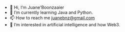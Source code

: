 - 👋 Hi, I’m Juane'Boonzaaier
- 🌱 I’m currently learning Java and Python.
- 📫 How to reach me juanebnz@gmail.com 
- 👀 I’m interested in artificial intelligence and how Web3. 

<!---
juanebnzz/juanebnzz is a ✨ special ✨ repository because its `README.md` (this file) appears on your GitHub profile.
You can click the Preview link to take a look at your changes.
--->
